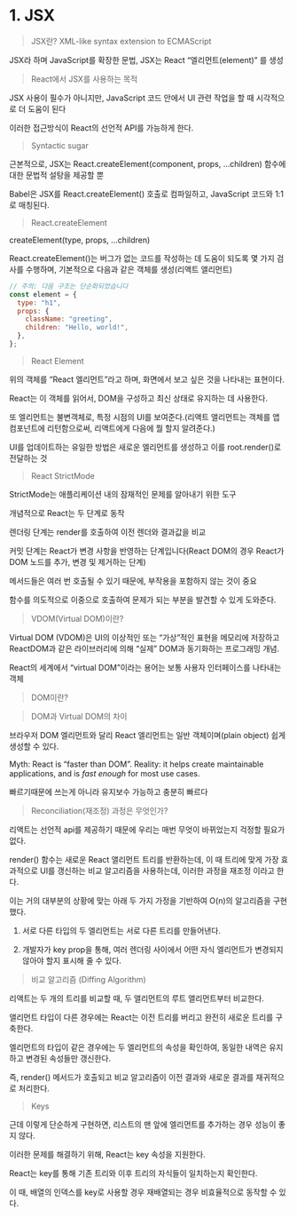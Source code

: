 # 1. JSX

> JSX란? XML-like syntax extension to ECMAScript

JSX라 하며 JavaScript를 확장한 문법, JSX는 React “엘리먼트(element)” 를 생성

> React에서 JSX를 사용하는 목적

JSX 사용이 필수가 아니지만, JavaScript 코드 안에서 UI 관련 작업을 할 때 시각적으로 더 도움이 된다

이러한 접근방식이 React의 선언적 API를 가능하게 한다.

> Syntactic sugar

근본적으로, JSX는 React.createElement(component, props, ...children) 함수에 대한 문법적 설탕을 제공할 뿐

Babel은 JSX를 React.createElement() 호출로 컴파일하고, JavaScript 코드와 1:1로 매칭된다.

> React.createElement

createElement(type, props, ...children)

React.createElement()는 버그가 없는 코드를 작성하는 데 도움이 되도록 몇 가지 검사를 수행하며, 기본적으로 다음과 같은 객체를 생성(리액트 앨리먼트)

```js
// 주의: 다음 구조는 단순화되었습니다
const element = {
  type: "h1",
  props: {
    className: "greeting",
    children: "Hello, world!",
  },
};
```

> React Element

위의 객체를 “React 엘리먼트”라고 하며, 화면에서 보고 싶은 것을 나타내는 표현이다.

React는 이 객체를 읽어서, DOM을 구성하고 최신 상태로 유지하는 데 사용한다.

또 엘리먼트는 불변객체로, 특정 시점의 UI를 보여준다.(리액트 앨리먼트는 객체를 앱 컴포넌트에 리턴함으로써, 리액트에게 다음에 뭘 할지 알려준다.)

UI를 업데이트하는 유일한 방법은 새로운 엘리먼트를 생성하고 이를 root.render()로 전달하는 것

> React StrictMode

StrictMode는 애플리케이션 내의 잠재적인 문제를 알아내기 위한 도구

개념적으로 React는 두 단계로 동작

렌더링 단계는 render를 호출하여 이전 렌더와 결과값을 비교

커밋 단계는 React가 변경 사항을 반영하는 단계입니다(React DOM의 경우 React가 DOM 노드를 추가, 변경 및 제거하는 단계)

메서드들은 여러 번 호출될 수 있기 때문에, 부작용을 포함하지 않는 것이 중요

함수를 의도적으로 이중으로 호출하여 문제가 되는 부분을 발견할 수 있게 도와준다.

> VDOM(Virtual DOM)이란?

Virtual DOM (VDOM)은 UI의 이상적인 또는 “가상”적인 표현을 메모리에 저장하고 ReactDOM과 같은 라이브러리에 의해 “실제” DOM과 동기화하는 프로그래밍 개념.

React의 세계에서 “virtual DOM”이라는 용어는 보통 사용자 인터페이스를 나타내는 객체

> DOM이란?

> DOM과 Virtual DOM의 차이

브라우저 DOM 엘리먼트와 달리 React 엘리먼트는 일반 객체이며(plain object) 쉽게 생성할 수 있다.

Myth: React is “faster than DOM”. Reality: it helps create maintainable applications, and is _fast enough_ for most use cases.

빠르기때문에 쓰는게 아니라 유지보수 가능하고 충분히 빠르다

> Reconciliation(재조정) 과정은 무엇인가?

리액트는 선언적 api를 제공하기 때문에 우리는 매번 무엇이 바뀌었는지 걱정할 필요가 없다.

render() 함수는 새로운 React 앨리먼트 트리를 반환하는데, 이 때 트리에 맞게 가장 효과적으로 UI를 갱신하는 비교 알고리즘을 사용하는데, 이러한 과정을 재조정 이라고 한다.

이는 거의 대부분의 상황에 맞는 아래 두 가지 가정을 기반하여 O(n)의 알고리즘을 구현했다.

1. 서로 다른 타입의 두 엘리먼트는 서로 다른 트리를 만들어낸다.

2. 개발자가 key prop을 통해, 여러 렌더링 사이에서 어떤 자식 엘리먼트가 변경되지 않아야 할지 표시해 줄 수 있다.

> 비교 알고리즘 (Diffing Algorithm)

리액트는 두 개의 트리를 비교할 때, 두 앨리먼트의 루트 앨리먼트부터 비교한다.

앨리먼트 타입이 다른 경우에는 React는 이전 트리를 버리고 완전히 새로운 트리를 구축한다.

엘리먼트의 타입이 같은 경우에는 두 엘리먼트의 속성을 확인하여, 동일한 내역은 유지하고 변경된 속성들만 갱신한다.

즉, render() 메서드가 호출되고 비교 알고리즘이 이전 결과와 새로운 결과를 재귀적으로 처리한다.

> Keys

근데 이렇게 단순하게 구현하면, 리스트의 맨 앞에 엘리먼트를 추가하는 경우 성능이 좋지 않다.

이러한 문제를 해결하기 위해, React는 key 속성을 지원한다.

React는 key를 통해 기존 트리와 이후 트리의 자식들이 일치하는지 확인한다.

이 때, 배열의 인덱스를 key로 사용할 경우 재배열되는 경우 비효율적으로 동작할 수 있다.
